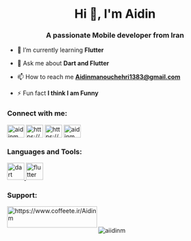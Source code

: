 <h1 align="center">Hi 👋, I'm Aidin</h1>
<h3 align="center">A passionate Mobile developer from Iran</h3>

- 🌱 I’m currently learning **Flutter**

- 💬 Ask me about **Dart and Flutter**

- 📫 How to reach me **Aidinmanouchehri1383@gmail.com**

- ⚡ Fun fact **I think I am Funny**

<h3 align="left">Connect with me:</h3>
<p align="left">
<a href="https://twitter.com/aidinm__" target="blank"><img align="center" src="https://raw.githubusercontent.com/rahuldkjain/github-profile-readme-generator/master/src/images/icons/Social/twitter.svg" alt="aidinm__" height="30" width="40" /></a>
<a href="https://linkedin.com/in/https://www.linkedin.com/in/aidin-manouchehri-711659295/?lipi=urn%3ali%3apage%3ad_flagship3_profile_verification_details%3bsyzutc%2fprmmgrfikeoxang%3d%3d" target="blank"><img align="center" src="https://raw.githubusercontent.com/rahuldkjain/github-profile-readme-generator/master/src/images/icons/Social/linked-in-alt.svg" alt="https://www.linkedin.com/in/aidin-manouchehri-711659295/?lipi=urn%3ali%3apage%3ad_flagship3_profile_verification_details%3bsyzutc%2fprmmgrfikeoxang%3d%3d" height="30" width="40" /></a>
<a href="https://stackoverflow.com/users/https://stackoverflow.com/users/26865829/aidin-manouchehri?tab=profile" target="blank"><img align="center" src="https://raw.githubusercontent.com/rahuldkjain/github-profile-readme-generator/master/src/images/icons/Social/stack-overflow.svg" alt="https://stackoverflow.com/users/26865829/aidin-manouchehri?tab=profile" height="30" width="40" /></a>
<a href="https://instagram.com/aidinm__" target="blank"><img align="center" src="https://raw.githubusercontent.com/rahuldkjain/github-profile-readme-generator/master/src/images/icons/Social/instagram.svg" alt="aidinm__" height="30" width="40" /></a>
</p>

<h3 align="left">Languages and Tools:</h3>
<p align="left"> <a href="https://dart.dev" target="_blank" rel="noreferrer"> <img src="https://www.vectorlogo.zone/logos/dartlang/dartlang-icon.svg" alt="dart" width="40" height="40"/> </a> <a href="https://flutter.dev" target="_blank" rel="noreferrer"> <img src="https://www.vectorlogo.zone/logos/flutterio/flutterio-icon.svg" alt="flutter" width="40" height="40"/> </a> </p>

<h3 align="left">Support:</h3>
<p><a href="https://ko-fi.com/https://www.coffeete.ir/Aidinm"> <img align="left" src="https://cdn.ko-fi.com/cdn/kofi3.png?v=3" height="50" width="210" alt="https://www.coffeete.ir/Aidinm" /></a></p><br><br>

<p><img align="center" src="https://github-readme-stats.vercel.app/api/top-langs?username=aiidinm&show_icons=true&locale=en&layout=compact" alt="aiidinm" /></p>
